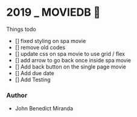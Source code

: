 # 2019 _ MOVIEDB 🐶



Things todo 
- [] fixed styling on spa movie
- [] remove old codes 
- [] update css on spa movie to use grid / flex
- [] add arrow to go back once inside spa movie
- [] Add back button on the single page movie 
- [] Add due date
- [] Add Testing



### Author
- John Benedict Miranda

